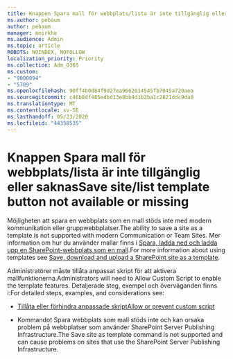 ```yaml
---
title: Knappen Spara mall för webbplats/lista är inte tillgänglig eller saknas
ms.author: pebaum
author: pebaum
manager: mnirkhe
ms.audience: Admin
ms.topic: article
ROBOTS: NOINDEX, NOFOLLOW
localization_priority: Priority
ms.collection: Adm_O365
ms.custom:
- "9000094"
- "5709"
ms.openlocfilehash: 90ff4b0d84f9d27ea9662014545fb7045a720aea
ms.sourcegitcommit: c46b8df485edbd13e8bb4d1b2ba1c2821ddc9da0
ms.translationtype: MT
ms.contentlocale: sv-SE
ms.lasthandoff: 05/23/2020
ms.locfileid: "44358535"
---
```

# <a name="save-sitelist-template-button-not-available-or-missing"></a><span data-ttu-id="face4-102">Knappen Spara mall för webbplats/lista är inte tillgänglig eller saknas</span><span class="sxs-lookup"><span data-stu-id="face4-102">Save site/list template button not available or missing</span></span>

<span data-ttu-id="face4-103">Möjligheten att spara en webbplats som en mall stöds inte med modern kommunikation eller gruppwebbplatser.</span><span class="sxs-lookup"><span data-stu-id="face4-103">The ability to save a site as a template is not supported with modern Communication or Team Sites.</span></span> <span data-ttu-id="face4-104">Mer information om hur du använder mallar finns i [Spara, ladda ned och ladda upp en SharePoint-webbplats som en mall](https://docs.microsoft.com/sharepoint/dev/general-development/save-download-and-upload-a-sharepoint-site-as-a-template).</span><span class="sxs-lookup"><span data-stu-id="face4-104">For more information about using templates see [Save, download and upload a SharePoint site as a template](https://docs.microsoft.com/sharepoint/dev/general-development/save-download-and-upload-a-sharepoint-site-as-a-template).</span></span>

<span data-ttu-id="face4-105">Administratörer måste tillåta anpassat skript för att aktivera mallfunktionerna.</span><span class="sxs-lookup"><span data-stu-id="face4-105">Administrators will need to Allow Custom Script to enable the template features.</span></span> <span data-ttu-id="face4-106">Detaljerade steg, exempel och överväganden finns i:</span><span class="sxs-lookup"><span data-stu-id="face4-106">For detailed steps, examples, and considerations see:</span></span>

- [<span data-ttu-id="face4-107">Tillåta eller förhindra anpassade skript</span><span class="sxs-lookup"><span data-stu-id="face4-107">Allow or prevent custom script</span></span>](https://docs.microsoft.com/sharepoint/allow-or-prevent-custom-script)

- <span data-ttu-id="face4-108">Kommandot Spara webbplats som mall stöds inte och kan orsaka problem på webbplatser som använder SharePoint Server Publishing Infrastructure.</span><span class="sxs-lookup"><span data-stu-id="face4-108">The Save site as template command is not supported and can cause problems on sites that use the SharePoint Server Publishing Infrastructure.</span></span>


